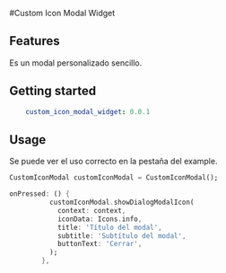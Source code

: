 #Custom Icon Modal Widget

## Features

Es un modal personalizado sencillo.

## Getting started

```yaml
    custom_icon_modal_widget: 0.0.1
```

## Usage

Se puede ver el uso correcto en la pestaña del example.

```dart
CustomIconModal customIconModal = CustomIconModal();

onPressed: () {
          customIconModal.showDialogModalIcon(
            context: context,
            iconData: Icons.info,
            title: 'Título del modal',
            subtitle: 'Subtítulo del modal',
            buttonText: 'Cerrar',
          );
        },
```
